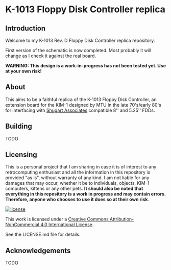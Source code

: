 # K-1013 Floppy Disk Controller replica

## Introduction

Welcome to my K-1013 Rev. D Floppy Disk Controller replica repository.

First version of the schematic is now completed. Most probably it will change as I check it against the real board.

**WARNING: This design is a work-in-progress has not been tested yet. Use at your own risk!**

## About

This aims to be a faithful replica of the K-1013 Floppy Disk Controller, an extension board for the KIM-1 designed by MTU in the late 70's/early 80's for interfacing with [Shugart Associates](https://en.wikipedia.org/wiki/Shugart_Associates) compatible 8'' and 5.25'' FDDs.

## Building

TODO

## Licensing

This is a personal project that I am sharing in case it is of interest to any retrocomputing enthusiast and all the information in this repository is provided "as is", without warranty of any kind. I am not liable for any damages that may occur, whether it be to individuals, objects, KIM-1 computers, kittens or any other pets. **It should also be noted that everything in this repository is a work in progress and may contain errors. Therefore, anyone who chooses to use it does so at their own risk**.

[![license](https://i.creativecommons.org/l/by-nc/4.0/88x31.png)](http://creativecommons.org/licenses/by-nc/4.0/)

This work is licensed under a [Creative Commons Attribution-NonCommercial 4.0 International License](http://creativecommons.org/licenses/by-nc/4.0/).

See the LICENSE.md file for details.

## Acknowledgements

TODO
